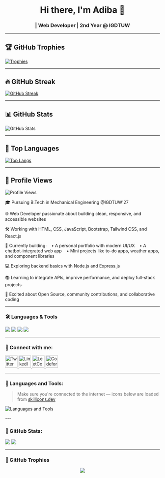 <h1 align="center">Hi there, I'm Adiba 🌸</h1>
<h3 align="center"> | Web Developer | 2nd Year @ IGDTUW</h3>

---
## 🏆 GitHub Trophies
[![Trophies](https://github-profile-trophy.vercel.app/?username=adiba-zehra&theme=darkhub&no-frame=true&column=8&rank=A,B,C)](https://github.com/ryo-ma/github-profile-trophy)

---

## 🔥 GitHub Streak
[![GitHub Streak](https://streak-stats.demolab.com?user=adiba-zehra&theme=highcontrast&hide_border=true)](https://git.io/streak-stats)

---

## 📊 GitHub Stats
![GitHub Stats](https://github-readme-stats.vercel.app/api?username=adiba-zehra&show_icons=true&theme=radical&hide_border=true)

---

## 📌 Top Languages
[![Top Langs](https://github-readme-stats.vercel.app/api/top-langs/?username=adiba-zehra&layout=compact&theme=tokyonight)](https://github.com/anuraghazra/github-readme-stats)

---

## 👀 Profile Views
![Profile Views](https://komarev.com/ghpvc/?username=adiba-zehra&color=blueviolet&style=flat-square)

🎓 Pursuing B.Tech in Mechanical Engineering @IGDTUW'27

🌐 Web Developer passionate about building clean, responsive, and accessible websites

🛠️ Working with HTML, CSS, JavaScript, Bootstrap, Tailwind CSS, and React.js

🚀 Currently building:
   • A personal portfolio with modern UI/UX
   • A chatbot-integrated web app
   • Mini projects like to-do apps, weather apps, and component libraries

💻 Exploring backend basics with Node.js and Express.js

📚 Learning to integrate APIs, improve performance, and deploy full-stack projects

🌟 Excited about Open Source, community contributions, and collaborative coding

---

### 🛠️ Languages & Tools
<p align="left">
  <img src="https://img.shields.io/badge/Python-3776AB?style=for-the-badge&logo=python&logoColor=white"/>
  <img src="https://img.shields.io/badge/C++-00599C?style=for-the-badge&logo=cplusplus&logoColor=white"/>
  <img src="https://img.shields.io/badge/Figma-F24E1E?style=for-the-badge&logo=figma&logoColor=white"/>
  <img src="https://img.shields.io/badge/VSCode-007ACC?style=for-the-badge&logo=visual-studio-code&logoColor=white"/>
</p>

---

### 🔗 Connect with me:
<p align="left">
  <a href="https://x.com/zehra_adiba" target="_blank">
    <img src="https://cdn.jsdelivr.net/gh/devicons/devicon/icons/twitter/twitter-original.svg" alt="Twitter" width="40" height="40"/>
  </a>
  <a href="https://www.linkedin.com/in/adibaz/" target="_blank">
    <img src="https://cdn.jsdelivr.net/gh/devicons/devicon/icons/linkedin/linkedin-original.svg" alt="LinkedIn" width="40" height="40"/>
  </a>
  <a href="https://leetcode.com/u/adibazehra/" target="_blank">
    <img src="https://upload.wikimedia.org/wikipedia/commons/1/19/LeetCode_logo_black.png" alt="LeetCode" width="40" height="40"/>
  </a>
  <a href="https://codeforces.com/profile/adibazehra18" target="_blank">
    <img src="https://sta.codeforces.com/s/95912/images/codeforces-logo-with-telegram.png" alt="Codeforces" width="40" height="40"/>
  </a>
</p>



---

### 🔧 Languages and Tools:

> Make sure you're connected to the internet — icons below are loaded from [skillicons.dev](https://skillicons.dev)

<p align="left">
  <img src="https://skillicons.dev/icons?i=python,html,css,js,mysql,bootstrap,git,figma,cpp" alt="Languages and Tools" />
</p>
---

### 🔪 GitHub Stats:
<p align="left">
  <img src="https://github-readme-stats.vercel.app/api/top-langs/?username=adiba-zehra&layout=compact&theme=tokyonight" />
  <img src="https://github-readme-stats.vercel.app/api?username=adiba-zehra&show_icons=true&theme=tokyonight" />
</p>

---

### 🌟 GitHub Trophies
<p align="center">
  <img src="https://github-profile-trophy.vercel.app/?username=adiba-zehra&theme=discord&row=1&margin-w=20&no-frame=true" />
</p>

